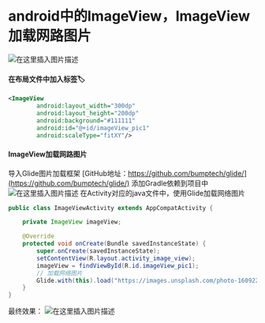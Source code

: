 ﻿# android中的ImageView，ImageView加载网路图片
![在这里插入图片描述](https://img-blog.csdnimg.cn/b24318d8a0634225bbc31d84322c8a58.png?x-oss-process=image/watermark,type_ZHJvaWRzYW5zZmFsbGJhY2s,shadow_50,text_Q1NETiBAQ2h1YW5ZYW5nIENoZW4=,size_20,color_FFFFFF,t_70,g_se,x_16)
#### 在布局文件中加入<ImageView>标签🏷️

```xml
<ImageView
        android:layout_width="300dp"
        android:layout_height="200dp"
        android:background="#111111"
        android:id="@+id/imageView_pic1"
        android:scaleType="fitXY"/>
```

#### ImageView加载网路图片
导入Glide图片加载框架
[GitHub地址：https://github.com/bumptech/glide/](https://github.com/bumptech/glide/)
添加Gradle依赖到项目中
![在这里插入图片描述](https://img-blog.csdnimg.cn/c530ec35bcc948d49df049c8446d4799.png?x-oss-process=image/watermark,type_ZHJvaWRzYW5zZmFsbGJhY2s,shadow_50,text_Q1NETiBAQ2h1YW5ZYW5nIENoZW4=,size_20,color_FFFFFF,t_70,g_se,x_16)
在Activity对应的java文件中，使用Glide加载网络图片

```java
public class ImageViewActivity extends AppCompatActivity {

    private ImageView imageView;

    @Override
    protected void onCreate(Bundle savedInstanceState) {
        super.onCreate(savedInstanceState);
        setContentView(R.layout.activity_image_view);
        imageView = findViewById(R.id.imageView_pic1);
        // 加载网络图片
        Glide.with(this).load("https://images.unsplash.com/photo-1609225151006-1d67f4e88db0?ixid=MnwxMjA3fDB8MHxwcm9maWxlLWxpa2VkfDZ8fHxlbnwwfHx8fA%3D%3D&ixlib=rb-1.2.1&auto=format&fit=crop&w=900&q=60").into(imageView);
    }
}
```
最终效果：
![在这里插入图片描述](https://img-blog.csdnimg.cn/df883847337543dc99bd05843196a2c0.png?x-oss-process=image/watermark,type_ZHJvaWRzYW5zZmFsbGJhY2s,shadow_50,text_Q1NETiBAQ2h1YW5ZYW5nIENoZW4=,size_20,color_FFFFFF,t_70,g_se,x_16)

